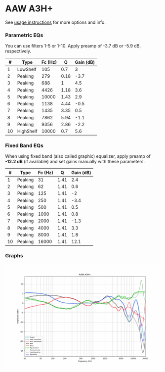 # AAW A3H+
See [usage instructions](https://github.com/jaakkopasanen/AutoEq#usage) for more options and info.

### Parametric EQs
You can use filters 1-5 or 1-10. Apply preamp of -3.7 dB or -5.9 dB, respectively.

|   # | Type      |   Fc (Hz) |    Q |   Gain (dB) |
|-----|-----------|-----------|------|-------------|
|   1 | LowShelf  |       105 | 0.7  |         3   |
|   2 | Peaking   |       279 | 0.18 |        -3.7 |
|   3 | Peaking   |       688 | 1    |         4.5 |
|   4 | Peaking   |      4426 | 1.18 |         3.6 |
|   5 | Peaking   |     10000 | 1.43 |         2.9 |
|   6 | Peaking   |      1138 | 4.44 |        -0.5 |
|   7 | Peaking   |      1435 | 3.35 |         0.5 |
|   8 | Peaking   |      7862 | 5.94 |        -1.1 |
|   9 | Peaking   |      9356 | 2.86 |        -2.2 |
|  10 | HighShelf |     10000 | 0.7  |         5.6 |

### Fixed Band EQs
When using fixed band (also called graphic) equalizer, apply preamp of **-12.2 dB** (if available) and set gains manually with these parameters.

|   # | Type    |   Fc (Hz) |    Q |   Gain (dB) |
|-----|---------|-----------|------|-------------|
|   1 | Peaking |        31 | 1.41 |         2.4 |
|   2 | Peaking |        62 | 1.41 |         0.6 |
|   3 | Peaking |       125 | 1.41 |        -2   |
|   4 | Peaking |       250 | 1.41 |        -3.4 |
|   5 | Peaking |       500 | 1.41 |         0.5 |
|   6 | Peaking |      1000 | 1.41 |         0.8 |
|   7 | Peaking |      2000 | 1.41 |        -1.3 |
|   8 | Peaking |      4000 | 1.41 |         3.3 |
|   9 | Peaking |      8000 | 1.41 |         1.8 |
|  10 | Peaking |     16000 | 1.41 |        12.1 |

### Graphs
![](./AAW%20A3H+.png)
